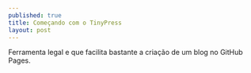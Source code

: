 ```yaml
---
published: true
title: Começando com o TinyPress
layout: post
---
```

Ferramenta legal e que facilita bastante a criação de um blog no GitHub Pages.